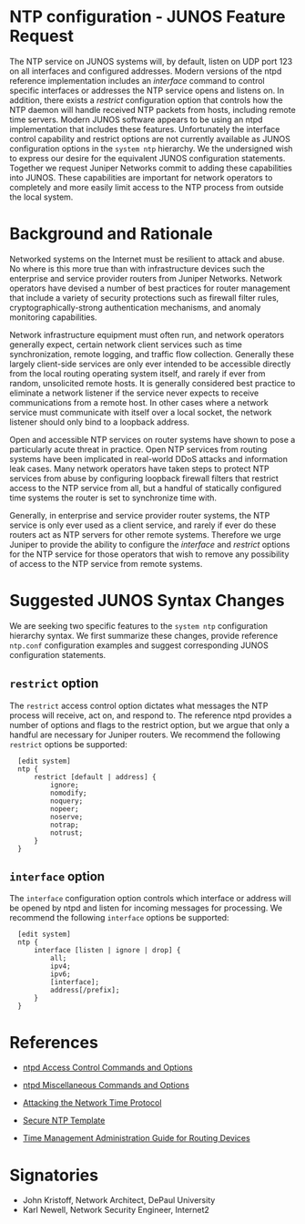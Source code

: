 NTP configuration - JUNOS Feature Request
=========================================

The NTP service on JUNOS systems will, by default, listen on UDP port
123 on all interfaces and configured addresses.  Modern versions of the
ntpd reference implementation includes an *interface* command to control
specific interfaces or addresses the NTP service opens and listens on.
In addition, there exists a *restrict* configuration option that
controls how the NTP daemon will handle received NTP packets from hosts,
including remote time servers.  Modern JUNOS software appears to be
using an ntpd implementation that includes these features.
Unfortunately the interface control capability and restrict options are
not currently available as JUNOS configuration options in the `system
ntp` hierarchy.  We the undersigned wish to express our desire for the
equivalent JUNOS configuration statements.  Together we request Juniper
Networks commit to adding these capabilities into JUNOS.  These
capabilities are important for network operators to completely and more
easily limit access to the NTP process from outside the local system.


Background and Rationale
========================

Networked systems on the Internet must be resilient to attack and abuse.
No where is this more true than with infrastructure devices such the
enterprise and service provider routers from Juniper Networks.  Network
operators have devised a number of best practices for router management
that include a variety of security protections such as firewall filter
rules, cryptographically-strong authentication mechanisms, and anomaly
monitoring capabilities.

Network infrastructure equipment must often run, and network operators
generally expect, certain network client services such as time
synchronization, remote logging, and traffic flow collection.  Generally
these largely client-side services are only ever intended to be
accessible directly from the local routing operating system itself, and
rarely if ever from  random, unsolicited remote hosts.  It is generally
considered best practice to eliminate a network listener if the service
never expects to receive communications from a remote host.  In other
cases where a network service must communicate with itself over a local
socket, the network listener should only bind to a loopback address.

Open and accessible NTP services on router systems have shown to pose a
particularly acute threat in practice.  Open NTP services from routing
systems have been implicated in real-world DDoS attacks and information
leak cases.  Many network operators have taken steps to protect
NTP services from abuse by configuring loopback firewall filters that
restrict access to the NTP service from all, but a handful of statically
configured time systems the router is set to synchronize time with.

Generally, in enterprise and service provider router systems, the NTP
service is only ever used as a client service, and rarely if ever do
these routers act as NTP servers for other remote systems.  Therefore we
urge Juniper to provide the ability to configure the *interface* and
*restrict* options for the NTP service for those operators that wish to
remove any possibility of access to the NTP service from remote systems.


Suggested JUNOS Syntax Changes
==============================

We are seeking two specific features to the `system ntp` configuration
hierarchy syntax.  We first summarize these changes, provide reference
`ntp.conf` configuration examples and suggest corresponding JUNOS
configuration statements.


`restrict` option
-----------------

The `restrict` access control option dictates what messages the NTP
process will receive, act on, and respond to.  The reference ntpd
provides a number of options and flags to the restrict option, but we
argue that only a handful are necessary for Juniper routers.  We
recommend the following `restrict` options be supported:

```
  [edit system]
  ntp {
      restrict [default | address] {
          ignore;
          nomodify;
          noquery;
          nopeer;
          noserve;
          notrap;
          notrust;
      }
  }
```


`interface` option
------------------

The `interface` configuration option controls which interface or address
will be opened by ntpd and listen for incoming messages for processing.
We recommend the following `interface` options be supported:

```
  [edit system]
  ntp {
      interface [listen | ignore | drop] {
          all;
          ipv4;
          ipv6;
          [interface];
          address[/prefix];
      }
  }
```

 
References
==========

 * [ntpd Access Control Commands and
   Options](https://www.eecis.udel.edu/~mills/ntp/html/accopt.html)

 * [ntpd Miscellaneous Commands and
   Options](https://www.eecis.udel.edu/~mills/ntp/html/miscopt.html)

 * [Attacking the Network Time
   Protocol](https://www.cs.bu.edu/~goldbe/NTPattack.html)

 * [Secure NTP
   Template](http://www.team-cymru.org/secure-ntp-template.html)

 * [Time Management Administration Guide for Routing
   Devices](http://www.juniper.net/documentation/en_US/junos/information-products/pathway-pages/system-basics/time-management.htm)


Signatories
===========

 * John Kristoff, Network Architect, DePaul University
 * Karl Newell, Network Security Engineer, Internet2
